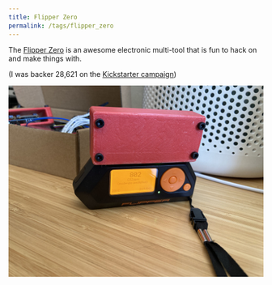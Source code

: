 ```yaml
---
title: Flipper Zero
permalink: /tags/flipper_zero
---
```


The [Flipper Zero][flipper-zero] is an awesome electronic multi-tool that is fun to hack on and make things with.

(I was backer 28,621 on the [Kickstarter campaign][kickstarter])

![photo of assembled CO2 sensor module reading 802 ppm connected to the Flipper Zero](/assets/prototyping-a-real-CO2-monitor-on-the-flipper-zero-indoors.jpg)

[flipper-zero]: https://flipperzero.one/
[kickstarter]: https://www.kickstarter.com/projects/flipper-devices/flipper-zero-tamagochi-for-hackers?ref=profile_backed

